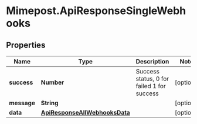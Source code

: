 # Mimepost.ApiResponseSingleWebhooks

## Properties
Name | Type | Description | Notes
------------ | ------------- | ------------- | -------------
**success** | **Number** | Success status, 0 for failed 1 for success | [optional] 
**message** | **String** |  | [optional] 
**data** | [**ApiResponseAllWebhooksData**](ApiResponseAllWebhooksData.md) |  | [optional] 



